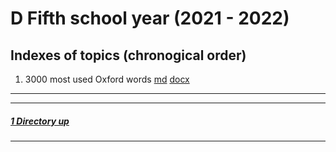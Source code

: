 # D Fifth school year (2021 - 2022)

Indexes of topics (chronogical order)
-------------------------------------

1. 3000 most used Oxford words [md](./Oxford_3000_B2_part_1_D-E_as_ex.md) [docx](./Oxford_3000_B2_part_1_D-E_as_ex.docx)

----
----

##### [1 Directory up](./../README.md)

----
